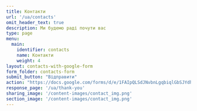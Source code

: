 ```yaml
---
title: Контакти
url: '/ua/contacts'
omit_header_text: true
description: Ми будемо раді почути вас
type: page
menu:
  main:
    identifier: contacts
    name: Контакти
    weight: 4
layout: contacts-with-google-form
form_folder: contacts-form
submit_button: "Відправити"
action: "https://docs.google.com/forms/d/e/1FAIpQLSdJNvbnLgqbiqlGbSJYdhe6gKUHQy2QotiD7aJABhYmIvZWFw/formResponse"
response_page: '/ua/thank-you'
sharing_image: '/content-images/contact_img.png'
section_image: '/content-images/contact_img.png'
---
```

